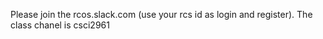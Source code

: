 Please join the rcos.slack.com (use your rcs id as login and register). The class chanel is csci2961
